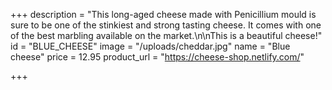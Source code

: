 +++
description = "This long-aged cheese made with Penicillium mould is sure to be one of the stinkiest and strong tasting cheese. It comes with one of the best marbling available on the market.\n\nThis is a beautiful cheese!"
id = "BLUE_CHEESE"
image = "/uploads/cheddar.jpg"
name = "Blue cheese"
price = 12.95
product_url = "https://cheese-shop.netlify.com/"

+++
